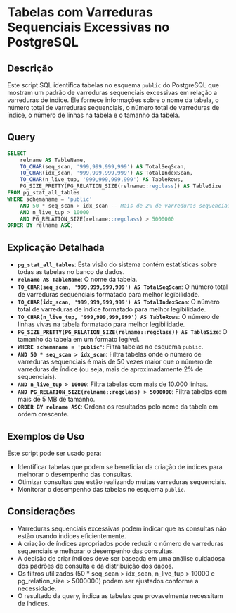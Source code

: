 # Tabelas com Varreduras Sequenciais Excessivas no PostgreSQL

## Descrição

Este script SQL identifica tabelas no esquema `public` do PostgreSQL que mostram um padrão de varreduras sequenciais excessivas em relação a varreduras de índice. Ele fornece informações sobre o nome da tabela, o número total de varreduras sequenciais, o número total de varreduras de índice, o número de linhas na tabela e o tamanho da tabela.

## Query

```sql
SELECT
    relname AS TableName,
    TO_CHAR(seq_scan, '999,999,999,999') AS TotalSeqScan,
    TO_CHAR(idx_scan, '999,999,999,999') AS TotalIndexScan,
    TO_CHAR(n_live_tup, '999,999,999,999') AS TableRows,
    PG_SIZE_PRETTY(PG_RELATION_SIZE(relname::regclass)) AS TableSize
FROM pg_stat_all_tables
WHERE schemaname = 'public'
    AND 50 * seq_scan > idx_scan -- Mais de 2% de varreduras sequenciais
    AND n_live_tup > 10000
    AND PG_RELATION_SIZE(relname::regclass) > 5000000
ORDER BY relname ASC;
```

## Explicação Detalhada

* **`pg_stat_all_tables`**: Esta visão do sistema contém estatísticas sobre todas as tabelas no banco de dados.
* **`relname AS TableName`**: O nome da tabela.
* **`TO_CHAR(seq_scan, '999,999,999,999') AS TotalSeqScan`**: O número total de varreduras sequenciais formatado para melhor legibilidade.
* **`TO_CHAR(idx_scan, '999,999,999,999') AS TotalIndexScan`**: O número total de varreduras de índice formatado para melhor legibilidade.
* **`TO_CHAR(n_live_tup, '999,999,999,999') AS TableRows`**: O número de linhas vivas na tabela formatado para melhor legibilidade.
* **`PG_SIZE_PRETTY(PG_RELATION_SIZE(relname::regclass)) AS TableSize`**: O tamanho da tabela em um formato legível.
* **`WHERE schemaname = 'public'`**: Filtra tabelas no esquema `public`.
* **`AND 50 * seq_scan > idx_scan`**: Filtra tabelas onde o número de varreduras sequenciais é mais de 50 vezes maior que o número de varreduras de índice (ou seja, mais de aproximadamente 2% de sequenciais).
* **`AND n_live_tup > 10000`**: Filtra tabelas com mais de 10.000 linhas.
* **`AND PG_RELATION_SIZE(relname::regclass) > 5000000`**: Filtra tabelas com mais de 5 MB de tamanho.
* **`ORDER BY relname ASC`**: Ordena os resultados pelo nome da tabela em ordem crescente.

## Exemplos de Uso

Este script pode ser usado para:

* Identificar tabelas que podem se beneficiar da criação de índices para melhorar o desempenho das consultas.
* Otimizar consultas que estão realizando muitas varreduras sequenciais.
* Monitorar o desempenho das tabelas no esquema `public`.

## Considerações

* Varreduras sequenciais excessivas podem indicar que as consultas não estão usando índices eficientemente.
* A criação de índices apropriados pode reduzir o número de varreduras sequenciais e melhorar o desempenho das consultas.
* A decisão de criar índices deve ser baseada em uma análise cuidadosa dos padrões de consulta e da distribuição dos dados.
* Os filtros utilizados (50 * seq\_scan > idx\_scan, n\_live\_tup > 10000 e pg\_relation\_size > 5000000) podem ser ajustados conforme a necessidade.
* O resultado da query, indica as tabelas que provavelmente necessitam de índices.
